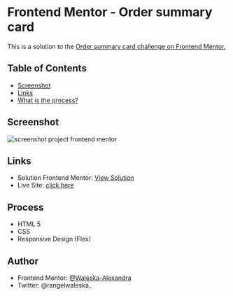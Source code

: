 # Frontend Mentor - Order summary card

This is a solution to the <a href=https://www.frontendmentor.io/challenges/order-summary-component-QlPmajDUj> Order summary card challenge on Frontend Mentor. </a>

## Table of Contents

* <a href=https://github.com/waleska-alexandra/order-summary-component-main/blob/main/README.md#screenshot>Screenshot </a>
* <a href=https://github.com/waleska-alexandra/order-summary-component-main/blob/main/README.md#links>Links </a>
* <a href=https://github.com/waleska-alexandra/order-summary-component-main/blob/main/README.md#process>What is the process? </a>

## Screenshot
![screenshot project frontend mentor](https://user-images.githubusercontent.com/76563412/143491421-59573a73-2b40-4412-85f9-2cf0cb0b1621.png)


## Links

* Solution Frontend Mentor: <a href=https://www.frontendmentor.io/solutions/order-summary-card-challenge-jho2o0OaJ> View Solution </a>
* Live Site: <a href=https://waleska-alexandra.github.io/order-summary-component-main/> click here </a>


## Process

* HTML 5
* CSS
* Responsive Design (Flex)

## Author
* Frontend Mentor: <a href=https://www.frontendmentor.io/profile/waleska-alexandra>@Waleska-Alexandra</a>
* Twitter: @rangelwaleska_
